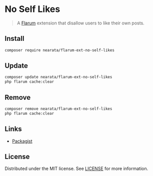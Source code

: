 # No Self Likes

> A [Flarum](http://flarum.org) extension that disallow users to like their own posts.

## Install

```sh
composer require nearata/flarum-ext-no-self-likes
```

## Update

```sh
composer update nearata/flarum-ext-no-self-likes
php flarum cache:clear
```

## Remove

```sh
composer remove nearata/flarum-ext-no-self-likes
php flarum cache:clear
```

## Links

- [Packagist](https://packagist.org/packages/nearata/flarum-ext-no-self-likes)

## License

Distributed under the MIT license. See [LICENSE](LICENSE) for more information.
